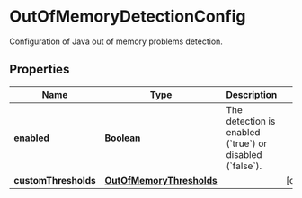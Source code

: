

# OutOfMemoryDetectionConfig

Configuration of Java out of memory problems detection.

## Properties

| Name | Type | Description | Notes |
|------------ | ------------- | ------------- | -------------|
|**enabled** | **Boolean** | The detection is enabled (&#x60;true&#x60;) or disabled (&#x60;false&#x60;). |  |
|**customThresholds** | [**OutOfMemoryThresholds**](OutOfMemoryThresholds.md) |  |  [optional] |




